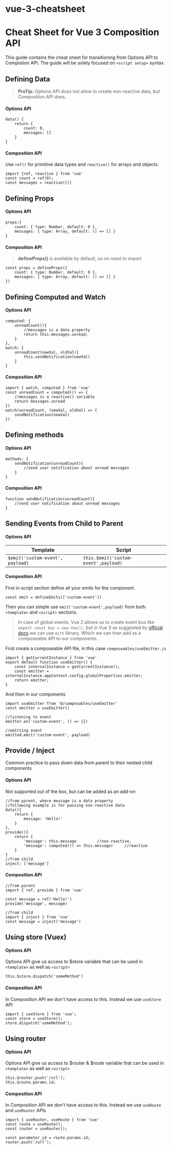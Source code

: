# vue-3-cheatsheet

# Cheat Sheet for Vue 3 Composition API

This guide contains the cheat sheet for transitioning from Options API to Compistion API. The guide will be solely focused on `<script setup>` syntax.


## Defining Data
>**ProTip:** Options API does not allow to create non-reactive data, but Composition API does.
#### Options API
```
data() {
	return {
		count: 0,
		messages: []
	}
}
```
#### Composition API
Use `ref()` for primitive data types and `reactive()` for arrays and objects. 
```
import {ref, reactive } from 'vue'
const count = ref(0);
const messages = reactive([])
```

## Defining Props
#### Options API
```
props:{
	count: { type: Number, default: 0 },
	messages: { type: Array, default: () => [] }
}
```
#### Composition API
> **defineProps()** is available by default, so no need to import
```
const props = defineProps({
	count: { type: Number, default: 0 },
	messages: { type: Array, default: () => [] }
})
```

## Defining Computed and Watch
#### Options API
```
computed: {
	unreadCount(){
		//messages is a data property
		return this.messages.unread;
	}
},
watch: {
	unreadCount(newVal, oldVal){
		this.sendNotification(newVal)
	}
}
```
#### Composition API
```
import { watch, computed } from 'vue'
const unreadCount = computed(() => {
	//messages is a reactive() variable
	return messages.unread
})
watch(unreadCount, (newVal, oldVal) => {
	sendNotification(newVal)
})
```

## Defining methods
#### Options API
```
methods: {
	sendNotification(unreadCount){
		//send user notification about unread messages
	}
}
```
#### Composition API
```
function sendNotification(unreadCount){
	//send user notification about unread messages
}
```

## Sending Events from Child to Parent
#### Options API
|Template        |Script                         |
|----------------|-------------------------------|
|`$emit('custom-event', payload)`|`this.$emit('custom-event',payload)`            |

#### Composition API
First in script section define all your emits for the component.
```
const emit = defineEmits(['custom-event'])
```
Then you can simple use `emit('custom-event',payload)` from both `<template>` and `<script>` sections.

> In case of global events, Vue 2 allows us to create event bus like `export const bus = new Vue();` but in Vue 3 as suggested by [official docs](https://v3-migration.vuejs.org/breaking-changes/events-api.html#event-bus) we can use `mitt` library. Which we can then add as a composeable API to our components.

First create a composeable API file,  in this case `composeables/useEmitter.js`
```
import { getCurrentInstance } from 'vue'
export default function useEmitter() {
    const internalInstance = getCurrentInstance(); 
    const emitter = internalInstance.appContext.config.globalProperties.emitter;
    return emitter;
}
```
And then in our components
```
import useEmitter from '@/composables/useEmitter'
const emitter = useEmitter()

//listening to event
emitter.on('custom-event', () => {})

//emitting event
emitted.emit('custom-event', payload)
```


## Provide / Inject
Common practice to pass down data from parent to their nested child components
#### Options API
Not supported out of the box, but can be added as an add-on
```
//from parent, where message is a data property
//following example is for passing non-reactive data
data(){
	return {
		message: 'Hello!'
	}
},
provide(){
	return {
		'message': this.message			//non-reactive,
		'message': computed(() => this.message)		//reactive
	}
}
//from child
inject: ['message']
```
#### Composition API
```
//from parent
import { ref, provide } from 'vue'

const message = ref('Hello!')
provide('message', message)

//from child
import { inject } from 'vue'
const message = inject('message')
```

## Using store (Vuex)
#### Options API
Options API give us access to $store variable that can be used in `<template>` as well as `<script>`
```
this.$store.dispatch('someMethod')
```
#### Composition API
In Composition API we don't have access to this. Instead we use `useStore` API
```
import { useStore } from 'vue';
const store = useStore();
store.dispatch('someMethod');
```

## Using router
#### Options API
Options API give us access to $router & $route variable that can be used in `<template>` as well as `<script>`
```
this.$router.push('/url');
this.$route.params.id;
```
#### Composition API
In Composition API we don't have access to this. Instead we use `useRoute` and `useRouter` APIs
```
import { useRouter, useRoute } from 'vue'
const route = useRoute();
const router = useRouter();

const parameter_id = route.params.id;
router.push('/url');
```

